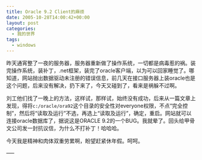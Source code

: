 ```yaml
---
title: Oracle 9.2 Client的麻烦
date: 2005-10-28T14:00:42+00:00
layout: post
categories:
  - 我的世界
tags:
  - windows
---
```


昨天通宵整了一夜的服务器，服务器重新做了操作系统，一切都是病毒惹的祸。装完操作系统，装补丁，.net框架，装完了oracle客户端，以为可以回家睡觉了。哪知道，网站抛出数据驱动未注册的错误信息，前几天在接口服务器上装oracle也是这个问题，后来没有解决，扔下来了，今天又碰到了，看来是祸躲不过啊。

刘工他们找了一晚上的方法，这样试，那样试，始终没有成功，后来从一篇文章上发现，得将`c:/oracle/ora92`这个目录的安全性对everyone权限，不点“完全控制”，然后将“读取及运行”不选，再选上“读取及运行”，确定，重启。网站就可以连接oracle数据库了，据说这是ORACLE 9.2的一个BUG。我就晕了。回头给甲骨文公司发一封抗议信，为什么不打补丁！哈哈哈。

今天我是精神和肉体双重劳累啊，盼望赶紧休年假。呵呵。

—–